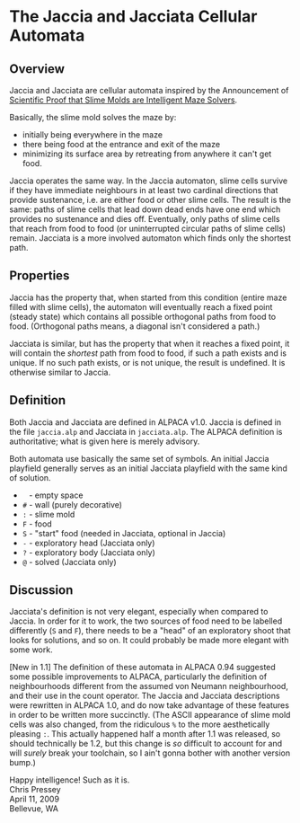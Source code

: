 The Jaccia and Jacciata Cellular Automata
=========================================

Overview
--------

Jaccia and Jacciata are cellular automata inspired by the Announcement of
[Scientific Proof that Slime Molds are Intelligent Maze Solvers][].

Basically, the slime mold solves the maze by:

-   initially being everywhere in the maze
-   there being food at the entrance and exit of the maze
-   minimizing its surface area by retreating from anywhere it can't get
    food.

Jaccia operates the same way. In the Jaccia automaton, slime cells
survive if they have immediate neighbours in at least two cardinal
directions that provide sustenance, i.e. are either food or other slime
cells. The result is the same: paths of slime cells that lead down dead
ends have one end which provides no sustenance and dies off. Eventually,
only paths of slime cells that reach from food to food (or uninterrupted
circular paths of slime cells) remain. Jacciata is a more involved
automaton which finds only the shortest path.

[Scientific Proof that Slime Molds are Intelligent Maze Solvers]: http://web.archive.org/web/20020220163303/http://www.riken.go.jp/lab-www/frontier-div/NEWSLETTER/feb2001/ameboid_e.htm

Properties
----------

Jaccia has the property that, when started from this condition (entire
maze filled with slime cells), the automaton will eventually reach a
fixed point (steady state) which contains all possible orthogonal paths
from food to food.  (Orthogonal paths means, a diagonal isn't considered
a path.)

Jacciata is similar, but has the property that when it reaches a fixed
point, it will contain the *shortest* path from food to food, if such a
path exists and is unique. If no such path exists, or is not unique, the
result is undefined. It is otherwise similar to Jaccia.

Definition
----------

Both Jaccia and Jacciata are defined in ALPACA v1.0. Jaccia is defined
in the file `jaccia.alp` and Jacciata in `jacciata.alp`. The ALPACA
definition is authoritative; what is given here is merely advisory.

Both automata use basically the same set of symbols. An initial Jaccia
playfield generally serves as an initial Jacciata playfield with the
same kind of solution.

-   ` ` - empty space
-   `#` - wall (purely decorative)
-   `:` - slime mold
-   `F` - food
-   `S` - "start" food (needed in Jacciata, optional in Jaccia)
-   `-` - exploratory head (Jacciata only)
-   `?` - exploratory body (Jacciata only)
-   `@` - solved (Jacciata only)

Discussion
----------

Jacciata's definition is not very elegant, especially when compared to
Jaccia. In order for it to work, the two sources of food need to be
labelled differently (`S` and `F`), there needs to be a "head" of an
exploratory shoot that looks for solutions, and so on. It could probably
be made more elegant with some work.

[New in 1.1] The definition of these automata in ALPACA 0.94 suggested some
possible improvements to ALPACA, particularly the definition of
neighbourhoods different from the assumed von Neumann neighbourhood, and
their use in the count operator.  The Jaccia and Jacciata descriptions were
rewritten in ALPACA 1.0, and do now take advantage of these features in order
to be written more succinctly.  (The ASCII appearance of slime mold cells was
also changed, from the ridiculous `%` to the more aesthetically pleasing `:`.
This actually happened half a month after 1.1 was released, so should
technically be 1.2, but this change is *so* difficult to account for and will
*surely* break your toolchain, so I ain't gonna bother with another version
bump.)

Happy intelligence! Such as it is.  
Chris Pressey  
April 11, 2009  
Bellevue, WA
